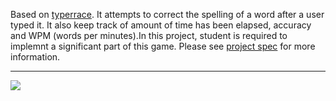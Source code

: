 
Based on [typerrace](https://play.typeracer.com). It attempts to correct the spelling of a word after a user typed it. It also keep track of amount of time has been elapsed, accuracy and 
WPM (words per minutes).In this project, student is required to implemnt a significant part of this game. Please see [project spec](https://inst.eecs.berkeley.edu/~cs61a/sp20/proj/cats/) for more information.


-------------------------------
![](https://media.giphy.com/media/PP2GtzyBOLhiynNMCl/giphy.gif)
